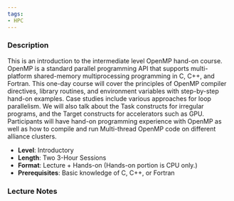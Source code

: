 ```yaml
---
tags:
- HPC
---
```

### Description
This is an introduction to the intermediate level OpenMP hand-on course. OpenMP is a standard parallel programming API that supports multi-platform shared-memory multiprocessing programming in C, C++, and Fortran.
This one-day course will cover the principles of OpenMP compiler directives, library routines, and environment variables with step-by-step hand-on examples. Case studies include various approaches for loop parallelism. We will also talk about the Task constructs for irregular programs, and the Target constructs for accelerators such as GPU. Participants will have hand-on programming experience with OpenMP as well as how to compile and run Multi-thread OpenMP code on different alliance clusters.
- **Level**: Introductory
- **Length**: Two 3-Hour Sessions
- **Format**: Lecture + Hands-on (Hands-on portion is CPU only.)
- **Prerequisites**: Basic knowledge of C, C++, or Fortran

### Lecture Notes
